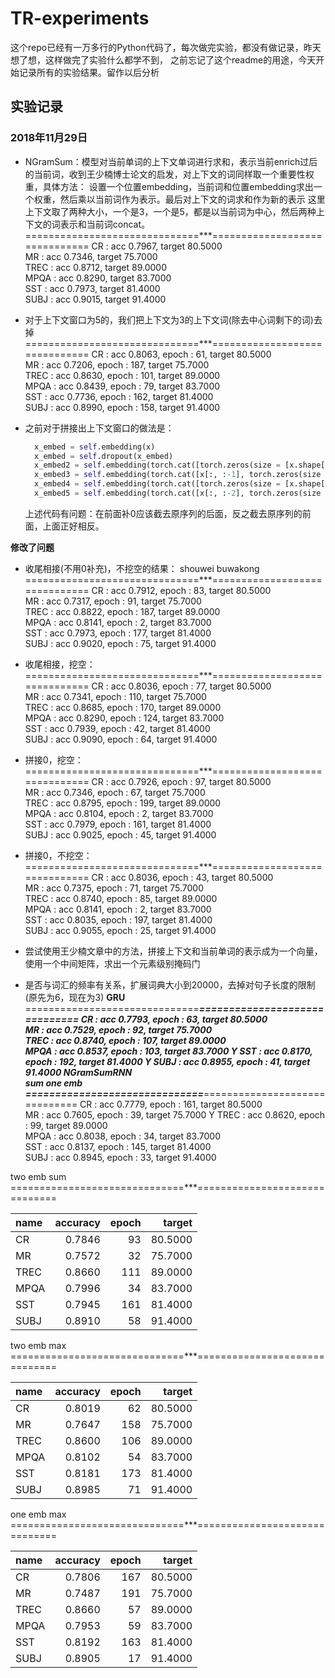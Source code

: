 # TR-experiments
这个repo已经有一万多行的Python代码了，每次做完实验，都没有做记录，昨天想了想，这样做完了实验什么都学不到，
之前忘记了这个readme的用途，今天开始记录所有的实验结果。留作以后分析
## 实验记录
### 2018年11月29日
* NGramSum：模型对当前单词的上下文单词进行求和，表示当前enrich过后的当前词，收到王少楠博士论文的启发，对上下文的词同样取一个重要性权重，具体方法：
设置一个位置embedding，当前词和位置embedding求出一个权重，然后乘以当前词作为表示。最后对上下文的词求和作为新的表示
这里上下文取了两种大小，一个是3，一个是5，都是以当前词为中心，然后两种上下文的词表示和当前词concat。
 ==============================***==============================
 CR : acc 0.7967, target 80.5000  
 MR : acc 0.7346, target 75.7000  
 TREC : acc 0.8712, target 89.0000  
 MPQA : acc 0.8290, target 83.7000  
 SST : acc 0.7973, target 81.4000  
 SUBJ : acc 0.9015, target 91.4000 
 
* 对于上下文窗口为5的，我们把上下文为3的上下文词(除去中心词剩下的词)去掉
 ==============================***==============================
 CR : acc 0.8063, epoch : 61, target 80.5000  
 MR : acc 0.7206, epoch : 187, target 75.7000  
 TREC : acc 0.8630, epoch : 101, target 89.0000  
 MPQA : acc 0.8439, epoch : 79, target 83.7000  
 SST : acc 0.7736, epoch : 162, target 81.4000  
 SUBJ : acc 0.8990, epoch : 158, target 91.4000  

* 之前对于拼接出上下文窗口的做法是：
    ```python
      x_embed = self.embedding(x)
      x_embed = self.dropout(x_embed)
      x_embed2 = self.embedding(torch.cat([torch.zeros(size = [x.shape[0], 1], dtype = torch.long).cuda(), x[:, 1:]], -1))
      x_embed3 = self.embedding(torch.cat([x[:, :-1], torch.zeros(size = [x.shape[0], 1], dtype = torch.long).cuda()], -1))
      x_embed4 = self.embedding(torch.cat([torch.zeros(size = [x.shape[0], 2], dtype = torch.long).cuda(), x[:, 2:]], -1))
      x_embed5 = self.embedding(torch.cat([x[:, :-2], torch.zeros(size = [x.shape[0], 2], dtype = torch.long).cuda()], -1))
    ```
  上述代码有问题：在前面补0应该截去原序列的后面，反之截去原序列的前面，上面正好相反。
    
**修改了问题**

* 收尾相接(不用0补充)，不挖空的结果：
 shouwei buwakong
==============================***==============================
 CR : acc 0.7912, epoch : 83, target 80.5000  	 
 MR : acc 0.7317, epoch : 91, target 75.7000  	 
 TREC : acc 0.8822, epoch : 187, target 89.0000  	 
 MPQA : acc 0.8141, epoch : 2, target 83.7000  	 
 SST : acc 0.7973, epoch : 177, target 81.4000  	 
 SUBJ : acc 0.9020, epoch : 75, target 91.4000  	
 
* 收尾相接，挖空：
 ==============================***==============================
 CR : acc 0.8036, epoch : 77, target 80.5000  	 
 MR : acc 0.7341, epoch : 110, target 75.7000  	 
 TREC : acc 0.8685, epoch : 170, target 89.0000  	 
 MPQA : acc 0.8290, epoch : 124, target 83.7000  	 
 SST : acc 0.7939, epoch : 42, target 81.4000  	 
 SUBJ : acc 0.9090, epoch : 64, target 91.4000

* 拼接0，挖空：
 ==============================***==============================
 CR : acc 0.7926, epoch : 97, target 80.5000  	 
 MR : acc 0.7346, epoch : 67, target 75.7000  	 
 TREC : acc 0.8795, epoch : 199, target 89.0000  	 
 MPQA : acc 0.8104, epoch : 2, target 83.7000  	 
 SST : acc 0.7979, epoch : 161, target 81.4000  	 
 SUBJ : acc 0.9025, epoch : 45, target 91.4000
 
 * 拼接0，不挖空：
 ==============================***==============================
 CR : acc 0.8036, epoch : 43, target 80.5000  	 
 MR : acc 0.7375, epoch : 71, target 75.7000  	 
 TREC : acc 0.8740, epoch : 85, target 89.0000  	 
 MPQA : acc 0.8141, epoch : 2, target 83.7000  	 
 SST : acc 0.8035, epoch : 197, target 81.4000  	 
 SUBJ : acc 0.9055, epoch : 25, target 91.4000  
 
 * 尝试使用王少楠文章中的方法，拼接上下文和当前单词的表示成为一个向量，使用一个中间矩阵，求出一个元素级别掩码门
 
 * 是否与词汇的频率有关系，扩展词典大小到20000，去掉对句子长度的限制(原先为6，现在为3)
 **GRU**
 ==============================***==============================
 CR : acc 0.7793, epoch : 63, target 80.5000  	 
 MR : acc 0.7529, epoch : 92, target 75.7000  	 
 TREC : acc 0.8740, epoch : 107, target 89.0000  	 
 MPQA : acc 0.8537, epoch : 103, target 83.7000  	 Y
 SST : acc 0.8170, epoch : 192, target 81.4000  	 Y
 SUBJ : acc 0.8955, epoch : 41, target 91.4000
 **NGramSumRNN**  	 
 sum one emb
==============================***==============================
 CR : acc 0.7779, epoch : 161, target 80.5000  	 
 MR : acc 0.7605, epoch : 39, target 75.7000  	 Y
 TREC : acc 0.8620, epoch : 99, target 89.0000  	 
 MPQA : acc 0.8038, epoch : 34, target 83.7000  	 
 SST : acc 0.8137, epoch : 145, target 81.4000  	 
 SUBJ : acc 0.8945, epoch : 33, target 91.4000 
 
 two emb sum
==============================***==============================

|name|accuracy|epoch|target|
| :------| ------: | ------: |------: |
| CR |0.7846|93|80.5000  	 |
| MR |0.7572|32|75.7000  	 |Y
| TREC |0.8660|111|89.0000  	 |
| MPQA |0.7996|34|83.7000  	 |
| SST |0.7945|161|81.4000  	 |
| SUBJ |0.8910|58|91.4000  	 |

two emb max
==============================***==============================

|name|accuracy|epoch|target|
| :------| ------: | ------: |------: |
| CR |0.8019|62|80.5000  	 |
| MR |0.7647|158|75.7000  	 |Y
| TREC |0.8600|106|89.0000  	 |
| MPQA |0.8102|54|83.7000  	 |
| SST |0.8181|173|81.4000  	 |Y
| SUBJ |0.8985|71|91.4000  	|
 
 one emb max
==============================***==============================

|name|accuracy|epoch|target|
| :------| ------: | ------: |------: |
| CR| 0.7806| 167|80.5000  	 |
| MR| 0.7487| 191|75.7000  	 |
| TREC| 0.8660| 57|89.0000  	 |
| MPQA| 0.7953| 59|83.7000  	 |
| SST| 0.8192| 163|81.4000  	 |
| SUBJ| 0.8905| 17|91.4000  |